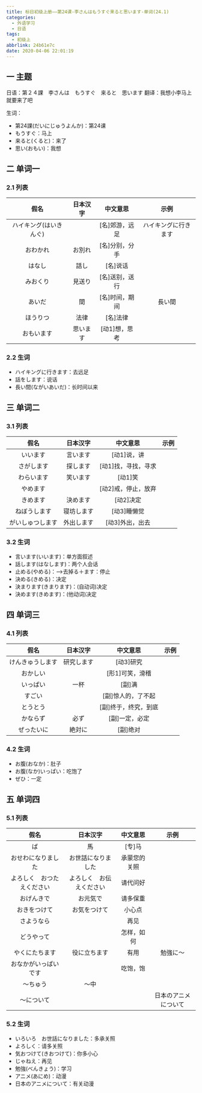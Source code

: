 ```yaml
---
title: 标日初级上册——第24课-李さんはもうすぐ来ると思います-单词(24.1)
categories:
  - 外语学习
  - 日语
tags:
  - 初级上
abbrlink: 24b61e7c
date: 2020-04-06 22:01:19
---
```

## 一 主题

日语：第２４課　李さんは　もうすぐ　来ると　思います
翻译：我想小李马上就要来了吧

<!--more-->

生词：  
* 第24課(だいにじゅうよんか)：第24课
* もうすぐ：马上
* 来ると(くると)：来了
* 思い(おもい)：我想

## 二 单词一

### 2.1 列表

|          假名          | 日本汉字 |    中文意思    |         示例         |
| :--------------------: | :------: | :------------: | :------------------: |
| ハイキング(はいきんぐ) |          | [名]郊游，远足 | ハイキングに行きます |
|        おわかれ        |  お別れ  | [名]分别，分手 |                      |
|         はなし         |   話し   |    [名]说话    |                      |
|        みおくり        |  見送り  | [名]送别，送行 |                      |
|         あいだ         |    間    | [名]时间，期间 |        長い間        |
|        ほうりつ        |   法律   |    [名]法律    |                      |
|       おもいます       | 思います | [动1]想，思考  |                      |

### 2.2 生词

* ハイキングに行きます：去远足
* 話をします：说话
* 長い間(ながいあいだ)：长时间以来

## 三 单词二

### 3.1 列表

|       假名       |  日本汉字  |      中文意思       | 示例 |
| :--------------: | :--------: | :-----------------: | :--: |
|     いいます     |  言います  |     [动1]说，讲     |      |
|    さがします    |  探します  | [动1]找，寻找，寻求 |      |
|    わらいます    |  笑います  |       [动1]笑       |      |
|     やめます     |            | [动2]戒，停止，放弃 |      |
|     きめます     |  決めます  |      [动2]决定      |      |
|   ねぼうします   | 寝坊します |     [动3]睡懒觉     |      |
| がいしゅつします | 外出します |   [动3]外出，出去   |      |

### 3.2 生词

* 言います(いいます)：单方面叙述
* 話します(はなします)：两个人会话
* 止める(やめる)：——>去掉る＋ます：停止
* 決める(きめる)：决定
* 決まります(きまります)：(自动词)决定　
* 決めます(きめます)：(他动词)决定　

## 四 单词三

### 4.1 列表

|       假名       |  日本汉字  |       中文意思       | 示例 |
| :--------------: | :--------: | :------------------: | :--: |
| けんきゅうします | 研究します |      [动3]研究       |      |
|     おかしい     |            |   [形1]可笑，滑稽    |      |
|     いっぱい     |    一杯    |        [副]满        |      |
|      すごい      |            |  [副]惊人的，了不起  |      |
|     とうとう     |            | [副]终于，终究，到底 |      |
|     かならず     |    必ず    |    [副]一定，必定    |      |
|    ぜったいに    |   絶対に   |       [副]绝对       |      |

### 4.2 生词

* お腹(おなか)：肚子
* お腹(なか)いっぱい：吃饱了
* ぜひ：一定

## 五 单词四

### 5.1 列表

|            假名            |         日本汉字         |   中文意思   |         示例         |
| :------------------------: | :----------------------: | :----------: | :------------------: |
|             ば             |            馬            |    [专]马    |                      |
|     おせわになりました     |    お世話になりました    | 承蒙您的关照 |                      |
| よろしく　おつたえください | よろしく　お伝えください |   请代问好   |                      |
|         おげんきで         |         お元気で         |   请多保重   |                      |
|        おきをつけて        |       お気をつけて       |    小心点    |                      |
|         さようなら         |                          |     再见     |                      |
|         どうやって         |                          |  怎样，如何  |                      |
|       やくにたちます       |       役に立ちます       |     有用     |       勉強に〜       |
|    おなかがいっぱいです    |                          |   吃饱，饱   |                      |
|          〜ちゅう          |           〜中           |              |                      |
|         〜について         |                          |              | 日本のアニメについて |

### 5.2 生词

* いろいろ　お世話になりました：多承关照
* よろしく：请多关照
* 気おつけて(きおつけて)：你多小心
* じゃねえ：再见
* 勉強(べんきょう)：学习
* アニメ(あにめ)：动漫
* 日本のアニメについて：有关动漫